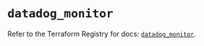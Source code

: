 # `datadog_monitor`

Refer to the Terraform Registry for docs: [`datadog_monitor`](https://registry.terraform.io/providers/datadog/datadog/3.55.0/docs/resources/monitor).
